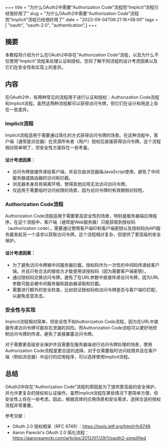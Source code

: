 +++
title = "为什么OAuth2中需要“Authorization Code”流程而“Implicit”流程已经很好用了"
slug = "为什么OAuth2中需要“Authorization Code”流程而“Implicit”流程已经很好用了"
date = "2023-09-04T06:21:16+08:00"
tags = [ "oauth", "oauth-2.0", "authentication",]
+++


## 摘要

本教程将介绍为什么在OAuth2中存在“Authorization Code”流程，以及为什么不仅使用“Implicit”流程来处理认证和授权。您将了解不同流程的设计考虑因素以及它们在安全性和实现上的差异。

## 内容

在OAuth2中，有两种常见的流程用于进行认证和授权：Authorization Code流程和Implicit流程。虽然这两种流程都可以获得访问令牌，但它们在设计和用途上存在一些差异。

### Implicit流程

Implicit流程适用于需要通过简化的方式获得访问令牌的场景。在这种流程中，客户端（通常是浏览器）在资源所有者（用户）授权后直接获得访问令牌。这个流程相对简单明了，但安全性方面存在一些考量。

#### 设计考虑因素：

- 访问令牌直接传递给客户端，并且仅由浏览器端JavaScript使用，避免了中间服务器或路由器的访问和拦截。
- 浏览器本身具有隔离环境，使得其他应用无法访问访问令牌。
- 仅适用于需要临时访问权限的场景，因为访问令牌的有效期相对较短。

### Authorization Code流程

Authorization Code流程适用于需要更高安全性的场景，特别是服务器端应用程序。在这个流程中，客户端（通常是Web服务器）只能获取到授权码（authorization code），需要通过使用客户端ID和客户端密钥以及授权码向API服务器发起另一个请求以获取访问令牌。这个流程相对复杂，但提供了更高级的安全保护。

#### 设计考虑因素：

- 为了避免访问令牌被中间服务器拦截，授权码作为一次性的中间码传递给客户端，并且只有合法的接收方才能使用该授权码（因为需要客户端密钥）。
- 通过授权码交换访问令牌，避免了在URL参数中直接传递访问令牌，因为URL参数可能会被中间服务器和路由器读取和拦截。
- 需要进行额外的安全检查，比如验证授权码和访问令牌是否与客户端ID匹配，以避免恶意攻击。

### 安全性与实现

Implicit流程相对简单，但安全性不如Authorization Code流程，因为在URL中直接传递访问令牌可能存在泄漏的风险。而Authorization Code流程可以更好地控制访问令牌的传递，避免了直接暴露访问令牌。

对于需要更高级安全保护并且需要在服务器端进行访问令牌处理的场景，使用Authorization Code流程是更合适的选择。对于仅需要临时访问权限并且在客户端（例如浏览器）中运行的应用程序，可以选择使用Implicit流程。

## 总结

OAuth2中存在“Authorization Code”流程的原因是为了提供更高级的安全保护，并允许更复杂的授权和认证操作。虽然Implicit流程在某些情况下更简单方便，但安全性上存在一些考虑。因此，根据具体的应用场景和安全需求，选择合适的授权流程非常重要。

参考文献：
- OAuth 2.0 授权框架（RFC 6749）：https://tools.ietf.org/html/rfc6749
- Aaron Parecki's OAuth 2.0 简化流程：https://aaronparecki.com/articles/2012/07/29/1/oauth2-simplified


